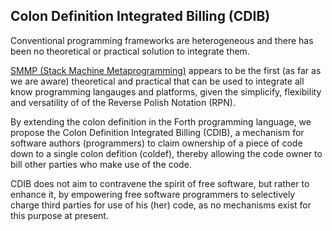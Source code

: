 ## Colon Definition Integrated Billing (CDIB)

Conventional programming frameworks are heterogeneous and there has been no theoretical or practical solution to integrate them.

[SMMP (Stack Machine Metaprogramming)](https://github.com/udexon/SMMP/blob/master/README.md) appears to be the first (as far as we are aware) theoretical and practical that can be used to integrate all know programming langauges and platforms, given the simplicify, flexibility and versatility of of the Reverse Polish Notation (RPN).

By extending the colon definition in the Forth programming language, we propose the Colon Definition Integrated Billing (CDIB), a  mechanism for software authors (programmers) to claim ownership of a piece of code down to a single colon defition (coldef), thereby allowing the code owner to bill other parties who make use of the code.

CDIB does not aim to contravene the spirit of free software, but rather to enhance it, by empowering free software programmers to selectively charge third parties for use of his (her) code, as no mechanisms exist for this purpose at present.

